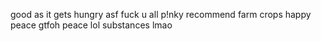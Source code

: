 good as it gets
hungry asf
fuck u all
p!nky
recommend
farm crops
happy
peace
gtfoh
peace
lol
substances
lmao
